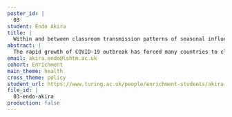 ```yaml
---
poster_id: |
  03
student: Endo Akira
title: |
  Within and between classroom transmission patterns of seasonal influenza inform management of COVID-19 in schools
abstract: |
  The rapid growth of COVID-19 outbreak has forced many countries to close schools to prevent the spread of the disease among students. Although this may have been necessary to mitigate the initial impact of the epidemic, extended school closures can cause detrimental effects on both students and their households, and now some countries including the UK have been planning to reopen schools. Such policies need be accompanied by a strategy to minimise the risk of school outbreaks, however, the transmission dynamics within students, e.g. how students may transmit the disease within and between classes is not well known. As a result, it is uncertain whether the currently discussed measures, including reducing classes or limiting the number of students attending schools, would have expected prevent effects on transmission. To answer these questions, we developed a mathematical model stratifying contacts within and between classes and applied it to the previous school influenza outbreak data. Using the estimated intensity of transmission in schools with different class sizes and student populations, we discuss the possible effects of intervention measures against school outbreaks of COVID-19.
email: akira.endo@lshtm.ac.uk
cohort: Enrichment
main_theme: health
cross_theme: policy
student_url: https://www.turing.ac.uk/people/enrichment-students/akira-endo
file_id: |
  03-endo-akira
production: false
---
```

